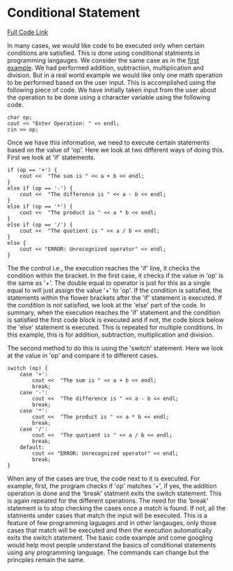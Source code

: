 # Conditional Statement

[Full Code Link](tutorial2.cpp)

In many cases, we would like code to be executed only when certain conditions are satisfied. This is done using conditional statments in programming langauges. We consider the same case as in the [first example](tutorial1.md). We had performed addition, subtraction, multiplication and division. But in a real world example we would like only one math operation to be performed based on the user input. This is accomplished using the following piece of code. We have initially taken input from the user about the operation to be done using a character variable using the following code.
```
char op;
cout << "Enter Operation: " << endl;
cin >> op;
```
Once we have this information, we need to execute certain statements based on the value of 'op'. Here we look at two different ways of doing this. First we look at 'if' statements.
```
if (op == '+') {
    cout <<  "The sum is " << a + b << endl;
} 
else if (op == '-') {
    cout <<  "The difference is " << a - b << endl;
}
else if (op == '*') {
    cout <<  "The product is " << a * b << endl;
}
else if (op == '/') {
    cout <<  "The quotient is " << a / b << endl;
}
else {
    cout << "ERROR: Unrecognized operator" << endl;
}
```
The the control i.e., the execution reaches the 'if' line, it checks the condition within the bracket. In the first case, it checks if the value in 'op' is the same as '+'. The double equal to operator is just for this as a single equal to will just assign the value '+' to 'op'. If the condition is satisfied, the statements within the flower brackets after the 'if' statement is executed. If the condition is not satisfied, we look at the 'else' part of the code. In summary, when the execution reaches the 'if' statement and the condition is satisfied the first code block is executed and if not, the code block below the 'else' statement is executed. This is repeated for multiple conditions. In this example, this is for addition, subtraction, multiplication and division.

The second method to do this is using the 'switch' statement. Here we look at the value in 'op' and compare it to different cases.
```
switch (op) {
    case '+': 
        cout <<  "The sum is " << a + b << endl;
        break;
    case '-':
        cout <<  "The difference is " << a - b << endl;
        break;
    case '*':
        cout <<  "The product is " << a * b << endl;
        break;
    case '/':
        cout <<  "The quotient is " << a / b << endl;
        break;
    default:
        cout << "ERROR: Unrecognized operator" << endl;
        break;
}
```
When any of the cases are true, the code next to it is executed. For example, first, the program checks if 'op' matches '+', if yes, the addition operation is done and the 'break' statment exits the switch statement. This is again repeated for the different operations. The need for the 'break' statement is to stop checking the cases once a match is found. If not, all the statments under cases that match the input will be executed. This is a feature of few programming laguages and in other langauges, only those cases that match will be executed and then the execution automatically exits the switch statement. The basic code example and come googling would help most people understand the basics of conditional statements using any programming language. The commands can change but the princples remain the same.
